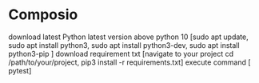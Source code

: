 # Composio
download latest Python latest version above python 10
[sudo apt update, sudo apt install python3, sudo apt install python3-dev, sudo apt install python3-pip ]
download requirement txt [navigate to your project cd /path/to/your/project, pip3 install -r requirements.txt]
execute command [ pytest]
